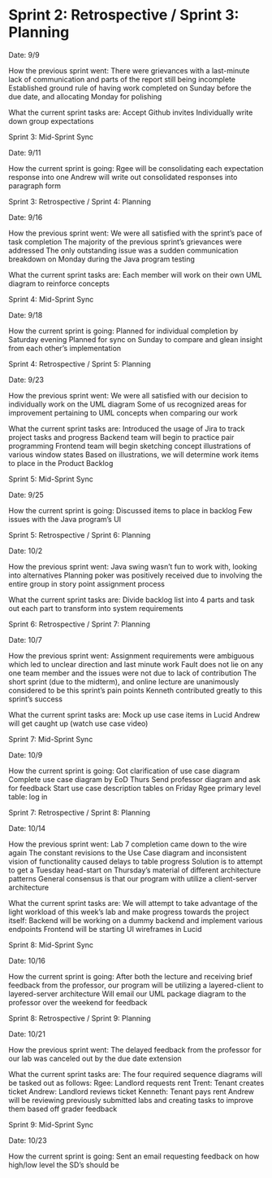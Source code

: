 <h1>Sprint 2: Retrospective / Sprint 3: Planning</h1>

Date: 9/9

How the previous sprint went:
There were grievances with a last-minute lack of communication and parts of the report still being incomplete
Established ground rule of having work completed on Sunday before the due date, and allocating Monday for polishing

What the current sprint tasks are:
Accept Github invites
Individually write down group expectations


Sprint 3: Mid-Sprint Sync

Date: 9/11

How the current sprint is going:
Rgee will be consolidating each expectation response into one
Andrew will write out consolidated responses into paragraph form

Sprint 3: Retrospective / Sprint 4: Planning

Date: 9/16

How the previous sprint went:
We were all satisfied with the sprint’s pace of task completion
The majority of the previous sprint’s grievances were addressed
The only outstanding issue was a sudden communication breakdown on Monday during the Java program testing

What the current sprint tasks are:
Each member will work on their own UML diagram to reinforce concepts

Sprint 4: Mid-Sprint Sync

Date: 9/18

How the current sprint is going:
Planned for individual completion by Saturday evening
Planned for sync on Sunday to compare and glean insight from each other’s implementation

Sprint 4: Retrospective / Sprint 5: Planning

Date: 9/23

How the previous sprint went:
We were all satisfied with our decision to individually work on the UML diagram
Some of us recognized areas for improvement pertaining to UML concepts when comparing our work

What the current sprint tasks are:
Introduced the usage of Jira to track project tasks and progress
Backend team will begin to practice pair programming
Frontend team will begin sketching concept illustrations of various window states
Based on illustrations, we will determine work items to place in the Product Backlog

Sprint 5: Mid-Sprint Sync

Date: 9/25

How the current sprint is going:
Discussed items to place in backlog
Few issues with the Java program’s UI

Sprint 5: Retrospective / Sprint 6: Planning

Date: 10/2

How the previous sprint went:
Java swing wasn’t fun to work with, looking into alternatives
Planning poker was positively received due to involving the entire group in story point assignment process

What the current sprint tasks are:
Divide backlog list into 4 parts and task out each part to transform into system requirements

Sprint 6: Retrospective / Sprint 7: Planning

Date: 10/7

How the previous sprint went:
Assignment requirements were ambiguous which led to unclear direction and last minute work
Fault does not lie on any one team member and the issues were not due to lack of contribution
The short sprint (due to the midterm), and online lecture are unanimously considered to be this sprint’s pain points
Kenneth contributed greatly to this sprint’s success

What the current sprint tasks are:
Mock up use case items in Lucid
Andrew will get caught up (watch use case video)

Sprint 7: Mid-Sprint Sync

Date: 10/9

How the current sprint is going:
Got clarification of use case diagram
Complete use case diagram by EoD Thurs
Send professor diagram and ask for feedback
Start use case description tables on Friday
Rgee primary level table: log in

Sprint 7: Retrospective / Sprint 8: Planning

Date: 10/14

How the previous sprint went:
Lab 7 completion came down to the wire again
The constant revisions to the Use Case diagram and inconsistent vision of functionality caused delays to table progress
Solution is to attempt to get a Tuesday head-start on Thursday’s material of different architecture patterns
General consensus is that our program with utilize a client-server architecture

What the current sprint tasks are:
We will attempt to take advantage of the light workload of this week’s lab and make progress towards the project itself:
Backend will be working on a dummy backend and implement various endpoints
Frontend will be starting UI wireframes in Lucid

Sprint 8: Mid-Sprint Sync

Date: 10/16

How the current sprint is going:
After both the lecture and receiving brief feedback from the professor, our program will be utilizing a layered-client to layered-server architecture
Will email our UML package diagram to the professor over the weekend for feedback

Sprint 8: Retrospective / Sprint 9: Planning

Date: 10/21

How the previous sprint went:
The delayed feedback from the professor for our lab was canceled out by the due date extension

What the current sprint tasks are:
The four required sequence diagrams will be tasked out as follows:
Rgee: Landlord requests rent
Trent: Tenant creates ticket
Andrew: Landlord reviews ticket
Kenneth: Tenant pays rent
Andrew will be reviewing previously submitted labs and creating tasks to improve them based off grader feedback

Sprint 9: Mid-Sprint Sync

Date: 10/23

How the current sprint is going:
Sent an email requesting feedback on how high/low level the SD’s should be